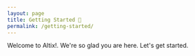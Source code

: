 ```yaml
---
layout: page
title: Getting Started 📖
permalink: /getting-started/
---
```


Welcome to Altix!. We're so glad you are here. Let's get started.

